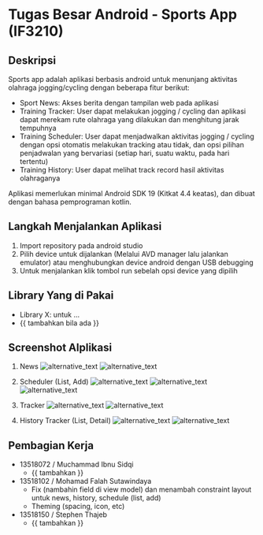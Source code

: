 # Tugas Besar Android - Sports App (IF3210)

## Deskripsi

Sports app adalah aplikasi berbasis android untuk menunjang aktivitas olahraga jogging/cycling dengan beberapa fitur berikut:

- Sport News: Akses berita dengan tampilan web pada aplikasi
- Training Tracker: User dapat melakukan jogging / cycling dan aplikasi dapat merekam rute olahraga yang dilakukan dan menghitung jarak tempuhnya
- Training Scheduler: User dapat menjadwalkan aktivitas jogging / cycling dengan opsi otomatis melakukan tracking atau tidak, dan opsi pilihan penjadwalan yang bervariasi (setiap hari, suatu waktu, pada hari tertentu)
- Training History: User dapat melihat track record hasil aktivitas olahraganya

Aplikasi memerlukan minimal Android SDK 19 (Kitkat 4.4 keatas), dan dibuat dengan bahasa pemprograman kotlin.

## Langkah Menjalankan Aplikasi

1.  Import repository pada android studio
2.  Pilih device untuk dijalankan (Melalui AVD manager lalu jalankan emulator) atau menghubungkan device android dengan USB debugging
3.  Untuk menjalankan klik tombol run sebelah opsi device yang dipilih

## Library Yang di Pakai

- Library X: untuk ...
- {{ tambahkan bila ada }}

## Screenshot Alplikasi

1.  News
    ![alternative_text](./ss/7.jpg)
    ![alternative_text](./ss/13.jpg)

2.  Scheduler (List, Add)
    ![alternative_text](./ss/2.jpg)
    ![alternative_text](./ss/4.jpg)
    ![alternative_text](./ss/5.jpg)

3.  Tracker
    ![alternative_text](./ss/8.jpg)
    ![alternative_text](./ss/9.jpg)

4.  History Tracker (List, Detail)
    ![alternative_text](./ss/10.jpg)
    ![alternative_text](./ss/12.jpg)

## Pembagian Kerja

- 13518072 / Muchammad Ibnu Sidqi
  - {{ tambahkan }}
- 13518102 / Mohamad Falah Sutawindaya
  - Fix (nambahin field di view model) dan menambah constraint layout untuk news, history, schedule (list, add)
  - Theming (spacing, icon, etc)
- 13518150 / Stephen Thajeb
  - {{ tambahkan }}
